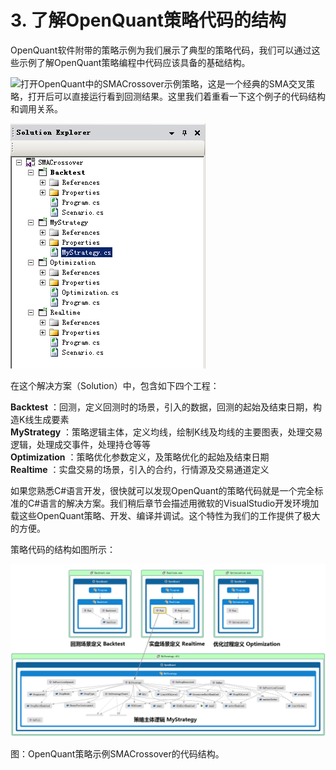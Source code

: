 # 3. 了解OpenQuant策略代码的结构

OpenQuant软件附带的策略示例为我们展示了典型的策略代码，我们可以通过这些示例了解OpenQuant策略编程中代码应该具备的基础结构。

![](/icons/icon_labtubeBlue.ico)打开OpenQuant中的SMACrossover示例策略，这是一个经典的SMA交叉策略，打开后可以直接运行看到回测结果。这里我们着重看一下这个例子的代码结构和调用关系。

![](/assets/smacrossoversolutionexplorer.png)



在这个解决方案（Solution）中，包含如下四个工程：

**Backtest** ：回测，定义回测时的场景，引入的数据，回测的起始及结束日期，构造K线生成要素  
**MyStrategy** ：策略逻辑主体，定义均线，绘制K线及均线的主要图表，处理交易逻辑，处理成交事件，处理持仓等等  
**Optimization** ：策略优化参数定义，及策略优化的起始及结束日期  
**Realtime** ：实盘交易的场景，引入的合约，行情源及交易通道定义



如果您熟悉C\#语言开发，很快就可以发现OpenQuant的策略代码就是一个完全标准的C\#语言的解决方案。我们稍后章节会描述用微软的VisualStudio开发环境加载这些OpenQuant策略、开发、编译并调试。这个特性为我们的工作提供了极大的方便。

策略代码的结构如图所示：

![](/assets/smacrossovercodemap.png)

图：OpenQuant策略示例SMACrossover的代码结构。

